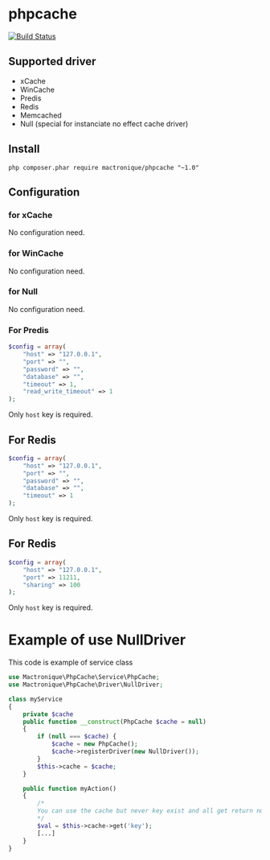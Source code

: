 # phpcache

[![Build Status](https://travis-ci.org/Mactronique/phpcache.svg?branch=master)](https://travis-ci.org/Mactronique/phpcache)

## Supported driver

- xCache
- WinCache
- Predis
- Redis
- Memcached
- Null (special for instanciate no effect cache driver)

## Install 

``` shell
php composer.phar require mactronique/phpcache "~1.0"
```

## Configuration

### for xCache

No configuration need.



### for WinCache

No configuration need.



### for Null

No configuration need.

### For Predis

``` php
$config = array(
	"host" => "127.0.0.1",
	"port" => "",
	"password" => "",
	"database" => "",
	"timeout" => 1,
	"read_write_timeout" => 1
);
```

Only `host` key is required.

## For Redis

``` php
$config = array(
	"host" => "127.0.0.1",
	"port" => "",
	"password" => "",
	"database" => "",
	"timeout" => 1
);
```

Only `host` key is required.

## For Redis

``` php
$config = array(
	"host" => "127.0.0.1",
	"port" => 11211,
	"sharing" => 100
);
```

Only `host` key is required.


# Example of use NullDriver

This code is example of service class

``` php
use Mactronique\PhpCache\Service\PhpCache;
use Mactronique\PhpCache\Driver\NullDriver;

class myService
{
	private $cache
	public function __construct(PhpCache $cache = null)
	{
		if (null === $cache) {
			$cache = new PhpCache();
			$cache->registerDriver(new NullDriver());
		}
		$this->cache = $cache;
	}

	public function myAction()
	{
		/*
		You can use the cache but never key exist and all get return null.
		*/
		$val = $this->cache->get('key');
		[...]
	}
}

```


